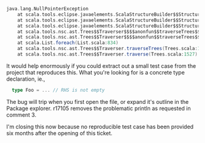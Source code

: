 ```scala
java.lang.NullPointerException
	at scala.tools.eclipse.javaelements.ScalaStructureBuilder$$StructureBuilderTraverser$$TypeOwner$$class.addType(ScalaStructureBuilder.scala:270)
	at scala.tools.eclipse.javaelements.ScalaStructureBuilder$$StructureBuilderTraverser$$Builder.addType(ScalaStructureBuilder.scala:371)
	at scala.tools.eclipse.javaelements.ScalaStructureBuilder$$StructureBuilderTraverser.traverse(ScalaStructureBuilder.scala:410)
	at scala.tools.nsc.ast.Trees$$Traverser$$$$anonfun$$traverseTrees$$1.apply(Trees.scala:1532)
	at scala.tools.nsc.ast.Trees$$Traverser$$$$anonfun$$traverseTrees$$1.apply(Trees.scala:1532)
	at scala.List.foreach(List.scala:834)
	at scala.tools.nsc.ast.Trees$$Traverser.traverseTrees(Trees.scala:1532)
	at scala.tools.nsc.ast.Trees$$Traverser.traverse(Trees.scala:1527)
```
It would help enormously if you could extract out a small test case from the project that reproduces this. What you're looking for is a concrete type declaration, ie.,

```scala
  type Foo = ... // RHS is not empty
```

The bug will trip when you first open the file, or expand it's outline in the Package explorer.
r17105 removes the problematic println as requested in comment 3.

I'm closing this now because no reproducible test case has been provided six months after the opening of this ticket.

